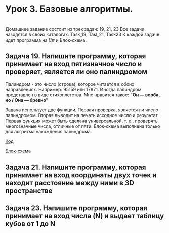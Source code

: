
#
# Урок 3. Базовые алгоритмы.
#

Домашнее задание состоит из трех задач: 19, 21, 23
Все задачи назодятся в своих каталогах: Task_19, Tasl_21, Task23
К каждой задаче идет программа на C# и Блок-схема.

## Задача 19. Напишите программу, которая принимает на вход пятизначное число и проверяет, является ли оно палиндромом
Палиндром - это число (строка), которое читается в обоих направлениях. Например: 95159 или 17871.
Иногда палиндром представлен в виде стихоплетства. Мне нравится такое:
    __"Он — верба, но / Она — бревно"__

Задача использует две функции. Первая проверка, является ли число палиндромом. Вторая выводит на печать исходное число 
и результат. Первая функция может быть сделана универсальной, т. е., проверять многозначные числа, отличные от пяти.
Блок-схема выполнена только для алгритма нахождения палиндрома.

[Код](Task_19\Program.cs)

[Блок-схема](task_19\diagram.drawio.png)


## Задача 21. Напишите программу, которая принимает на вход координаты двух точек и находит расстояние между ними в 3D пространстве


## Задача 23. Напишите программу, которая принимает на вход числа (N) и выдает таблицу кубов от 1 до N



